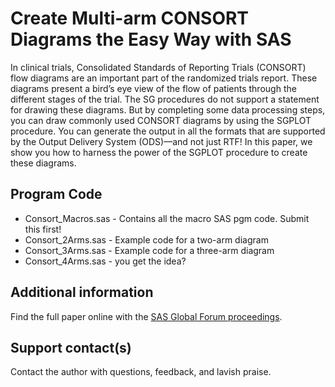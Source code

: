 # Create Multi-arm CONSORT Diagrams the Easy Way with SAS                                                                                 

In clinical trials, Consolidated Standards of Reporting Trials (CONSORT) flow diagrams are an important part of the randomized trials report. These diagrams present a bird’s eye view of the flow of patients through the different stages of the trial. The SG procedures do not support a statement for drawing these diagrams. But by completing some data processing steps, you can draw commonly used CONSORT diagrams by using the SGPLOT procedure. You can generate the output in all the formats that are supported by the Output Delivery System (ODS)—and not just RTF! In this paper, we show you how to harness the power of the SGPLOT procedure to create these diagrams.

## Program Code

* Consort_Macros.sas - Contains all the macro SAS pgm code. Submit this first!
* Consort_2Arms.sas - Example code for a two-arm diagram
* Consort_3Arms.sas - Example code for a three-arm diagram
* Consort_4Arms.sas - you get the idea?

## Additional information

Find the full paper online with the [SAS Global Forum proceedings](https://www.sas.com/en_us/events/sas-global-forum/program/proceedings.html).

## Support contact(s)

Contact the author with questions, feedback, and lavish praise.                                                                                                                                                                                                                                                                                                                                                                                           
